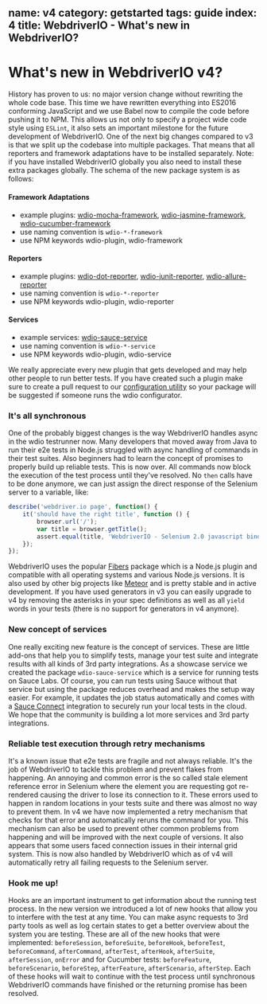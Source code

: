 name: v4
category: getstarted
tags: guide
index: 4
title: WebdriverIO - What's new in WebdriverIO?
---

# What's new in WebdriverIO v4?

History has proven to us: no major version change without rewriting the whole code base. This time we have rewritten everything into ES2016 conforming JavaScript and we use Babel now to compile the code before pushing it to NPM. This allows us not only to specify a project wide code style using `ESLint`, it also sets an important milestone for the future development of WebdriverIO. One of the next big changes compared to v3 is that we split up the codebase into multiple packages. That means that all reporters and framework adaptations  have to be installed separately. Note: if you have installed WebdriverIO globally you also need to install these extra packages globally. The schema of the new package system is as follows:

#### Framework Adaptations
- example plugins: [wdio-mocha-framework](https://github.com/webdriverio/wdio-mocha-framework), [wdio-jasmine-framework](https://github.com/webdriverio/wdio-jasmine-framework), [wdio-cucumber-framework](https://github.com/webdriverio/wdio-cucumber-framework)
- use naming convention is `wdio-*-framework`
- use NPM keywords wdio-plugin, wdio-framework

#### Reporters
- example plugins: [wdio-dot-reporter](https://github.com/webdriverio/wdio-dot-reporter), [wdio-junit-reporter](https://github.com/webdriverio/wdio-junit-reporter), [wdio-allure-reporter](https://github.com/webdriverio/wdio-allure-reporter)
- use naming convention is `wdio-*-reporter`
- use NPM keywords wdio-plugin, wdio-reporter

#### Services
- example services: [wdio-sauce-service](https://github.com/webdriverio/wdio-sauce-service)
- use naming convention is `wdio-*-service`
- use NPM keywords wdio-plugin, wdio-service

We really appreciate every new plugin that gets developed and may help other people to run better tests. If you have created such a plugin make sure to create a pull request to our [configuration utility](https://github.com/webdriverio/webdriverio/blob/master/lib/cli.js#L13-L33) so your package will be suggested if someone runs the wdio configurator.

### It's all synchronous

One of the probably biggest changes is the way WebdriverIO handles async in the wdio testrunner now. Many developers that moved away from Java to run their e2e tests in Node.js struggled with async handling of commands in their test suites. Also beginners had to learn the concept of promises to properly build up reliable tests. This is now over. All commands now block the execution of the test process until they've resolved. No `then` calls have to be done anymore, we can just assign the direct response of the Selenium server to a variable, like:

```js
describe('webdriver.io page', function() {
    it('should have the right title', function () {
        browser.url('/');
        var title = browser.getTitle();
        assert.equal(title, 'WebdriverIO - Selenium 2.0 javascript bindings for nodejs');
    });
});
```

WebdriverIO uses the popular [Fibers](https://www.npmjs.com/package/fibers) package which is a Node.js plugin and compatible with all operating systems and various Node.js versions. It is also used by other big projects like [Meteor](https://www.meteor.com/) and is pretty stable and in active development. If you have used generators in v3 you can easily upgrade to v4 by removing the asterisks in your spec definitions as well as all `yield` words in your tests (there is no support for generators in v4 anymore).

### New concept of services

One really exciting new feature is the concept of services. These are little add-ons that help you to simplify tests, manage your test suite and integrate results with all kinds of 3rd party integrations. As a showcase service we created the package `wdio-sauce-service` which is a service for running tests on Sauce Labs. Of course, you can run tests using Sauce without that service but using the package reduces overhead and makes the setup way easier. For example, it updates the job status automatically and comes with a [Sauce Connect](https://wiki.saucelabs.com/display/DOCS/Sauce+Connect) integration to securely run your local tests in the cloud. We hope that the community is building a lot more services and 3rd party integrations.

### Reliable test execution through retry mechanisms

It's a known issue that e2e tests are fragile and not always reliable. It's the job of WebdriverIO to tackle this problem and prevent flakes from happening. An annoying and common error is the so called stale element reference error in Selenium where the element you are requesting got re-rendered causing the driver to lose its connection to it. These errors used to happen in random locations in your tests suite and there was almost no way to prevent them. In v4 we have now implemented a retry mechanism that checks for that error and automatically reruns the command for you. This mechanism can also be used to prevent other common problems from happening and will be improved with the next couple of versions. It also appears that some users faced connection issues in their internal grid system. This is now also handled by WebdriverIO which as of v4 will automatically retry all failing requests to the Selenium server.

### Hook me up!

Hooks are an important instrument to get information about the running test process. In the new version we introduced a lot of new hooks that allow you to interfere with the test at any time. You can make async requests to 3rd party tools as well as log certain states to get a better overview about the system you are testing. These are all of the new hooks that were implemented: `beforeSession`, `beforeSuite`, `beforeHook`, `beforeTest`, `beforeCommand`, `afterCommand`, `afterTest`, `afterHook`, `afterSuite`, `afterSession`, `onError` and for Cucumber tests: `beforeFeature`, `beforeScenario`, `beforeStep`, `afterFeature`, `afterScenario`, `afterStep`. Each of these hooks will wait to continue with the test process until synchronous WebdriverIO commands have finished or the returning promise has been resolved.
